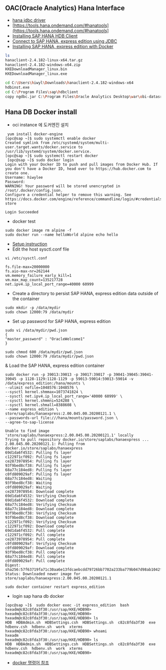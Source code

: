 ## OAC(Oracle Analytics) Hana Interface 

* [hana jdbc driver](https://developers.sap.com/tutorials/hxe-connect-hxe-using-jdbc.html#ce721b2d-a0a6-4f23-972d-4d7301d5fd7a)
* [https://tools.hana.ondemand.com/#hanatools](https://tools.hana.ondemand.com/#hanatools]
* [Installing SAP HANA HDB Client](https://developers.sap.com/tutorials/hxe-ua-install-hdb-client-windows.html)
* [Connect to SAP HANA, express edition using JDBC](https://developers.sap.com/tutorials/hxe-connect-hxe-using-jdbc.html)
* [Installing SAP HANA, express edition with Docker](https://developers.sap.com/tutorials/hxe-ua-install-using-docker.html)
```bash
ls 
hanaclient-2.4.182-linux-x64.tar.gz
hanaclient-2.4.182-windows-x64.zip
HXEDownloadManager_linux.bin
HXEDownloadManager_linux.exe

cd C:\Users\hiwyl\Downloads\hanaclient-2.4.182-windows-x64
hdbinst.exe
cd C:\Program Files\sap\hdbclient
copy ngdbc.jar C:\Program Files\Oracle Analytics Desktop\war\obi-datasrc-server\WEB-INF\lib
```
## Hana DB Docker install
* oci instance 에 도커엔진 설치
```
 yum install docker-engine
[opc@sap ~]$ sudo systemctl enable docker
Created symlink from /etc/systemd/system/multi-user.target.wants/docker.service to /usr/lib/systemd/system/docker.service.
[opc@sap ~]$ sudo systemctl restart docker
 [opc@sap ~]$ sudo docker login
Login with your Docker ID to push and pull images from Docker Hub. If you don't have a Docker ID, head over to https://hub.docker.com to create one.
Username: hiwylee
Password:
WARNING! Your password will be stored unencrypted in /root/.docker/config.json.
Configure a credential helper to remove this warning. See
https://docs.docker.com/engine/reference/commandline/login/#credentials-store

Login Succeeded

```
* docker test
```
sudo docker image rm alpine -f
sudo docker run --name helloWorld alpine echo hello
``` 
* [Setup instruction](https://hub.docker.com/_/sap-hana-express-edition/plans/f2dc436a-d851-4c22-a2ba-9de07db7a9ac?tab=instructions)
* Edit the host sysctl.conf file
```
vi /etc/sysctl.conf

fs.file-max=20000000
fs.aio-max-nr=262144
vm.memory_failure_early_kill=1
vm.max_map_count=135217728
net.ipv4.ip_local_port_range=40000 60999
```
* Create a directory to persist SAP HANA, express edition data outside of the container
```
sudo mkdir -p /data/mydir
sudo chown 12000:79 /data/mydir
```
* Set up password for SAP HANA, express edition
```
sudo vi /data/mydir/pwd.json
{
"master_password" : "OracleWelcome1"
}

sudo chmod 600 /data/mydir/pwd.json
sudo chown 12000:79 /data/mydir/pwd.json
```

& Load the SAP HANA, express edition container
```
sudo docker run -p 39013:39013 -p 39017:39017 -p 39041-39045:39041-39045 -p 1128-1129:1128-1129 -p 59013-59014:59013-59014 -v /data/express_edition:/hana/mounts \
--ulimit nofile=1048576:1048576 \
--sysctl kernel.shmmax=1073741824 \
--sysctl net.ipv4.ip_local_port_range='40000 60999' \
--sysctl kernel.shmmni=524288 \
--sysctl kernel.shmall=8388608 \
--name express_edition \
store/saplabs/hanaexpress:2.00.045.00.20200121.1 \
--passwords-url file:///hana/mounts/password.json \
--agree-to-sap-license

Unable to find image 'store/saplabs/hanaexpress:2.00.045.00.20200121.1' locally
Trying to pull repository docker.io/store/saplabs/hanaexpress ...
2.00.045.00.20200121.1: Pulling from docker.io/store/saplabs/hanaexpress
69d1da6f4532: Pulling fs layer
c122971cf092: Pulling fs layer
ce2873978954: Pulling fs layer
93f9bed8cf38: Pulling fs layer
68a77c184ed8: Pulling fs layer
c0fd809029af: Pulling fs layer
68a77c184ed8: Waiting
93f9bed8cf38: Waiting
c0fd809029af: Waiting
ce2873978954: Download complete
69d1da6f4532: Verifying Checksum
69d1da6f4532: Download complete
68a77c184ed8: Verifying Checksum
68a77c184ed8: Download complete
93f9bed8cf38: Verifying Checksum
93f9bed8cf38: Download complete
c122971cf092: Verifying Checksum
c122971cf092: Download complete
69d1da6f4532: Pull complete
c122971cf092: Pull complete
ce2873978954: Pull complete
c0fd809029af: Verifying Checksum
c0fd809029af: Download complete
93f9bed8cf38: Pull complete
68a77c184ed8: Pull complete
c0fd809029af: Pull complete
Digest: sha256:57f63719fa71c30aa6e13fdcaebcdd79726bb7702a233ba779b047d98ab1042f
Status: Downloaded newer image for store/saplabs/hanaexpress:2.00.045.00.20200121.1
```
```
sudo docker container restart express_edition

```
* login sap hana db docker
```
[opc@sap ~]$  sudo docker exec -it express_edition  bash
hxeadm@c82c8fda3f30:/usr/sap/HXE/HDB90>
hxeadm@c82c8fda3f30:/usr/sap/HXE/HDB90>
hxeadm@c82c8fda3f30:/usr/sap/HXE/HDB90> ls
HDB  HDBAdmin.sh  HDBSettings.csh  HDBSettings.sh  c82c8fda3f30  exe  hdbenv.csh  hdbenv.sh  work  xterms
hxeadm@c82c8fda3f30:/usr/sap/HXE/HDB90> whoami
hxeadm
hxeadm@c82c8fda3f30:/usr/sap/HXE/HDB90> ls
HDB  HDBAdmin.sh  HDBSettings.csh  HDBSettings.sh  c82c8fda3f30  exe  hdbenv.csh  hdbenv.sh  work  xterms
hxeadm@c82c8fda3f30:/usr/sap/HXE/HDB90>

```
* [docker 명령어 참조](https://datascienceschool.net/view-notebook/708e711429a646818b9dcbb581e0c10a/)
  
```

```
